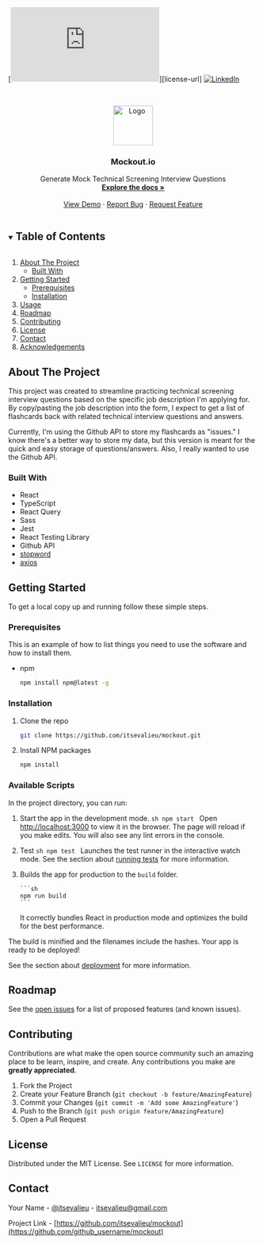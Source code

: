 <!--
*** Thanks for checking out the Best-README-Template. If you have a suggestion
*** that would make this better, please fork the repo and create a pull request
*** or simply open an issue with the tag "enhancement".
*** Thanks again! Now go create something AMAZING! :D
***
***
***
*** To avoid retyping too much info. Do a search and replace for the following:
*** itsevalieu, mockout, itsevalieu, itsevalieu@gmail.com, Mockout.io, project_description
-->

<!-- PROJECT SHIELDS -->
<!--
*** I'm using markdown "reference style" links for readability.
*** Reference links are enclosed in brackets [ ] instead of parentheses ( ).
*** See the bottom of this document for the declaration of the reference variables
*** for contributors-url, forks-url, etc. This is an optional, concise syntax you may use.
*** https://www.markdownguide.org/basic-syntax/#reference-style-links
-->

<!-- [![Contributors][contributors-shield]][contributors-url] -->
<!-- [![Forks][forks-shield]][forks-url]
[![Stargazers][stars-shield]][stars-url]
[![Issues][issues-shield]][issues-url] -->

[![MIT License][license-shield]][license-url]
[![LinkedIn][linkedin-shield]][linkedin-url]

<!-- PROJECT LOGO -->
<br />
<p align="center">
  <a href="https://github.com/itsevalieu/mockout">
    <img src="images/logo.png" alt="Logo" width="80" height="80">
  </a>

  <h3 align="center">Mockout.io</h3>

  <p align="center">
    Generate Mock Technical Screening Interview Questions
    <br />
    <a href="https://github.com/itsevalieu/mockout"><strong>Explore the docs »</strong></a>
    <br />
    <br />
    <a href="https://github.com/itsevalieu/mockout">View Demo</a>
    ·
    <a href="https://github.com/itsevalieu/mockout/issues">Report Bug</a>
    ·
    <a href="https://github.com/itsevalieu/mockout/issues">Request Feature</a>
  </p>
</p>

<!-- TABLE OF CONTENTS -->
<details open="open">
  <summary><h2 style="display: inline-block">Table of Contents</h2></summary>
  <ol>
    <li>
      <a href="#about-the-project">About The Project</a>
      <ul>
        <li><a href="#built-with">Built With</a></li>
      </ul>
    </li>
    <li>
      <a href="#getting-started">Getting Started</a>
      <ul>
        <li><a href="#prerequisites">Prerequisites</a></li>
        <li><a href="#installation">Installation</a></li>
      </ul>
    </li>
    <li><a href="#usage">Usage</a></li>
    <li><a href="#roadmap">Roadmap</a></li>
    <li><a href="#contributing">Contributing</a></li>
    <li><a href="#license">License</a></li>
    <li><a href="#contact">Contact</a></li>
    <li><a href="#acknowledgements">Acknowledgements</a></li>
  </ol>
</details>

<!-- ABOUT THE PROJECT -->

## About The Project

<!-- [![Product Name Screen Shot][product-screenshot]](https://example.com) -->

This project was created to streamline practicing technical screening interview questions based on the specific job description I'm applying for. By copy/pasting the job description into the form, I expect to get a list of flashcards back with related technical interview questions and answers.

Currently, I'm using the Github API to store my flashcards as "issues." I know there's a better way to store my data, but this version is meant for the quick and easy storage of questions/answers. Also, I really wanted to use the Github API.

### Built With

- React
- TypeScript
- React Query
- Sass
- Jest
- React Testing Library
- Github API
- [stopword](https://www.npmjs.com/package/stopword)
- [axios](https://www.npmjs.com/package/axios)

<!-- GETTING STARTED -->

## Getting Started

To get a local copy up and running follow these simple steps.

### Prerequisites

This is an example of how to list things you need to use the software and how to install them.

- npm
  ```sh
  npm install npm@latest -g
  ```

### Installation

1. Clone the repo
   ```sh
   git clone https://github.com/itsevalieu/mockout.git
   ```
2. Install NPM packages
   ```sh
   npm install
   ```

### Available Scripts

In the project directory, you can run:

1.  Start the app in the development mode.
    `sh npm start `
    Open [http://localhost:3000](http://localhost:3000) to view it in the browser.
    The page will reload if you make edits. You will also see any lint errors in the console.

2.  Test
    `sh npm test `
    Launches the test runner in the interactive watch mode.
    See the section about [running tests](https://facebook.github.io/create-react-app/docs/running-tests) for more information.

3.  Builds the app for production to the `build` folder.

        ```sh
        npm run build
        ```

    It correctly bundles React in production mode and optimizes the build for the best performance.

The build is minified and the filenames include the hashes.
Your app is ready to be deployed!

See the section about [deployment](https://facebook.github.io/create-react-app/docs/deployment) for more information.

<!-- USAGE EXAMPLES -->

<!-- ## Usage

Use this space to show useful examples of how a project can be used. Additional screenshots, code examples and demos work well in this space. You may also link to more resources.

_For more examples, please refer to the [Documentation](https://example.com)_ -->

<!-- ROADMAP -->

## Roadmap

See the [open issues](https://github.com/itsevalieu/mockout/issues) for a list of proposed features (and known issues).

<!-- CONTRIBUTING -->

## Contributing

Contributions are what make the open source community such an amazing place to be learn, inspire, and create. Any contributions you make are **greatly appreciated**.

1. Fork the Project
2. Create your Feature Branch (`git checkout -b feature/AmazingFeature`)
3. Commit your Changes (`git commit -m 'Add some AmazingFeature'`)
4. Push to the Branch (`git push origin feature/AmazingFeature`)
5. Open a Pull Request

<!-- LICENSE -->

## License

Distributed under the MIT License. See `LICENSE` for more information.

<!-- CONTACT -->

## Contact

Your Name - [@itsevalieu](https://twitter.com/itsevalieu) - itsevalieu@gmail.com

Project Link - [https://github.com/itsevalieu/mockout](https://github.com/github_username/mockout)

<!-- ACKNOWLEDGEMENTS -->

<!-- ## Acknowledgements

- []()
- []()
- []() -->

<!-- MARKDOWN LINKS & IMAGES -->
<!-- https://www.markdownguide.org/basic-syntax/#reference-style-links -->

[contributors-shield]: https://img.shields.io/github/contributors/itsevalieu/repo.svg?style=for-the-badge
[contributors-url]: https://github.com/itsevalieu/repo/network/members
[stars-shield]: https://img.shields.io/github/stars/itsevalieu/repo/stargazers
[issues-shield]: https://img.shields.io/github/issues/itsevalieu/repo/issues
[license-shield]: https://img.shields.io/github/license/itsevalieu/repo/blob/master/LICENSE.txt
[linkedin-shield]: https://img.shields.io/badge/-LinkedIn-black.svg?style=for-the-badge&logo=linkedin&colorB=555
[linkedin-url]: https://linkedin.com/in/eva-lieu

